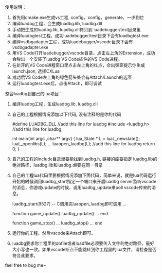使用说明：

1. 首先用cmake.exe生成vs工程, config，config，generate，一步到位
2. 编译luadbg工程，会生成luadbg.lib, luadbg.dll
3. 手动把生成的luadbg.lib, luadbg.dll拷贝到 luadebugger/test目录里
4. 编译luadbgtest工程，成功luadebugger/test目录下会有luadbgtest.exe
5. 编译vsdbgadapter工程，成功luadebugger/vscode目录下会有vsdbgadapter.exe
6. 用VS Code打开luadebugger/vscode目录，点击左上角的Extension，成功会弹出一个安装了luadbg VS Code插件的VS Code进程。
7. 在新开的VS Code进程窗口里点击左上角的红点，会出弹窗提示你生成launch.json, 选择CXLua
8. 成功后VS Code左上角的绿色箭头处会有Attach/Launch的选项
9. 运行luadbgtest.exe后，点击Attach，即可调试

整合luadbg到自己的lua项目：

1. 编译luadbg工程，生成luadbg.lib, luadbg.dll
2. 自己的工程根据情况添加以下代码, 没有注释的是你的代码

    #define LUADBG_DLL          //add this line for luadbg 
    #include <luadbg.h>         //add this line for luadbg 
    
    int main(int argc ,char** argv)
    {
        lua_State * L = luaL_newstate();
        luaL_openlibs(L); 
        ...
        luaopen_luadbg(L);      //add this line for luadbg 
        return 0;
    }

3. 自己的工程的include目录里要能找到luadbg.h, 链接的库要指定 luadbg.lib的绝对路径，luadbg.lib和luadbg.dll要在同一目录
4. 自己的工程lua代码里要根据情况添加下面代码，简单来说，就是lua代码运行开始的时候调用luadbg_start指定一个端口来开启luadbg server监听vscode的消息，你游戏update的时候，调用luadbg_update来poll vscode传来的消息。
    
    luadbg_start(9527) -- C调用完luaopen_luadbg即可调用
    ...

    function game_update()
        luadbg_update() 
        ...
    end

    function game_stop()
        ...
        luadbg_stop()
        ...
    end

5. 运行你的工程，然后vscode来Attach即可。
6. luadbg要求你工程里的dofile或者loadfile必须要传入文件的绝对路径，最好大小写也一致，如果vscode断点不能跳转到你工程里的lua文件，请检查是否符合此要求。

feel free to bug me~